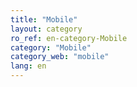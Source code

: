 ```yaml
---
title: "Mobile"
layout: category
ro_ref: en-category-Mobile
category: "Mobile"
category_web: "mobile"
lang: en
---
```

